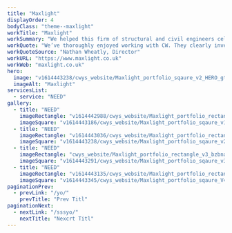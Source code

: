```yaml
---
title: "Maxlight"
displayOrder: 4
bodyClass: "theme--maxlight"
workTitle: "Maxlight"
workSummary: "We helped this firm of structural and civil engineers celebrate their 10th anniversary with new branding and website."
workQuote: "We’ve thoroughly enjoyed working with CW. They clearly invested heavily in developing an excellent understanding of us and our practice, helping us understand our own needs and working with us to develop our brand identity. We’ve been in expert hands throughout whilst enjoying participating fully in their creative process."
workQuoteSource: "Nathan Wheatly, Director"
workURL: "https://www.maxlight.co.uk"
workWeb: "maxlight.co.uk"
hero:
  image: "v1614443238/cwys_website/Maxlight_portfolio_sqaure_v2_HERO_gtz6a3"
  imageAlt: "Maxlight"
servicesList:
  - service: "NEED"
gallery:
  - title: "NEED"
    imageRectangle: "v1614442988/cwys_website/Maxlight_portfolio_rectangle_v1_jqmy7t"
    imageSquare: "v1614443186/cwys_website/Maxlight_portfolio_sqaure_v1_ebvlis"
  - title: "NEED"
    imageRectangle: "v1614443036/cwys_website/Maxlight_portfolio_rectangle_v2_p2plvy"
    imageSquare: "v1614443238/cwys_website/Maxlight_portfolio_sqaure_v2_HERO_gtz6a3"
  - title: "NEED"
    imageRectangle: "cwys_website/Maxlight_portfolio_rectangle_v3_bzbnaq"
    imageSquare: "v1614443291/cwys_website/Maxlight_portfolio_sqaure_v3_vxq8ra"
  - title: "NEED"
    imageRectangle: "v1614443135/cwys_website/Maxlight_portfolio_rectangle_v4_zw6fnx"
    imageSquare: "v1614443345/cwys_website/Maxlight_portfolio_sqaure_V4_vixdc0"
paginationPrev:
  - prevLink: "/yo/"
    prevTitle: "Prev Titl"
paginationNext:
  - nextLink: "/sssyo/"
    nextTitle: "Nexcrt Titl"
---
```

